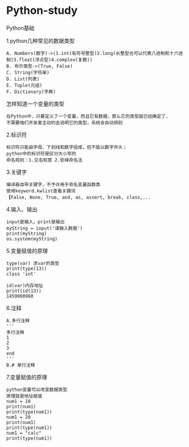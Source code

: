 # Python-study
Python基础

1.python几种常见的数据类型

    A. Numbers(数字)->(1.int(有符号整型)2.long(长整型也可以代表八进制和十六进制)3.float(浮点型)4.complex(复数))
    B. 布尔类型->(True, False)
    C. String(字符串)
    D. List(列表)
    E. Tuple(元组)
    F. Dictionary(字典)
    
怎样知道一个变量的类型
    
    在Python中，只要定义了一个变量，而且它有数据，那么它的类型就已经确定了，
    不需要咱们开发者主动的去说明它的类型，系统会自动辨别
    
2.标识符

    标识符只能由字母、下划线和数字组成，但不能以数字开头；
    python中的标识符是区分大小写的
    命名规则：1.见名知意 2.驼峰命名法
    
3.关键字
    
    编译器自带关键字，不予许用于命名变量函数类
    使用keyword.kwlist查看关键词
    【False, None, True, and, as, assert, break, class,...
    
4.输入、输出

    input是输入，print是输出
    myString = input('请输入数据')
    print(myString)
    os.system(myString)

5.变量赋值的原理

    type(var) 求var的类型
    print(type(13))
    class 'int'
    
    id(var)内存地址
    print(id(13))
    1459008960
    
6.注释

    A.多行注释
    '''
    多行注释
    1
    2
    3
    end
    '''
    B.# 单行注释
    
7.变量赋值的原理

    python变量可以改变数据类型
    原理就是地址赋值
    num1 = 10
    print(num1)
    print(type(num1))
    num1 = 20
    print(num1)
    print(type(num1))
    num1 = "calc"
    print(type(num1))
    
    
    
    
    
    
    
    
    
    
    
    
    
    
    
    
    
    
    
